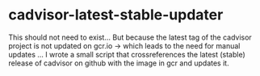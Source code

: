 # cadvisor-latest-stable-updater
This should not need to exist... But because the latest tag of the cadvisor project is not updated on gcr.io -> which leads to the need for manual updates ... I wrote a small script that crossreferences the latest (stable) release of cadvisor on github with the image in gcr and updates it.
